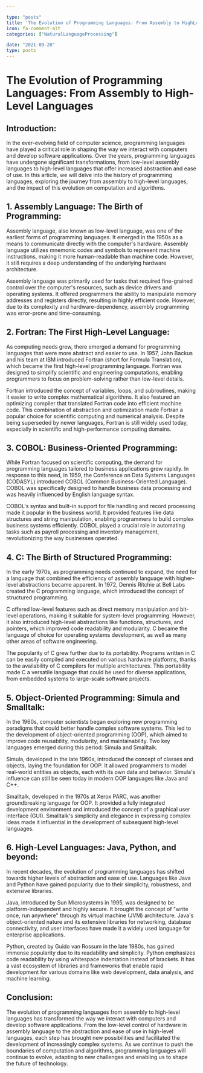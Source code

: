 ```yaml
---

type: "posts"
title: 'The Evolution of Programming Languages: From Assembly to HighLevel Languages'
icon: fa-comment-alt
categories: ["NaturalLanguageProcessing"]

date: "2021-09-20"
type: posts
---
```





# The Evolution of Programming Languages: From Assembly to High-Level Languages

## Introduction:

In the ever-evolving field of computer science, programming languages have played a critical role in shaping the way we interact with computers and develop software applications. Over the years, programming languages have undergone significant transformations, from low-level assembly languages to high-level languages that offer increased abstraction and ease of use. In this article, we will delve into the history of programming languages, exploring the journey from assembly to high-level languages, and the impact of this evolution on computation and algorithms.

## 1. Assembly Language: The Birth of Programming:

Assembly language, also known as low-level language, was one of the earliest forms of programming languages. It emerged in the 1950s as a means to communicate directly with the computer's hardware. Assembly language utilizes mnemonic codes and symbols to represent machine instructions, making it more human-readable than machine code. However, it still requires a deep understanding of the underlying hardware architecture.

Assembly language was primarily used for tasks that required fine-grained control over the computer's resources, such as device drivers and operating systems. It offered programmers the ability to manipulate memory addresses and registers directly, resulting in highly efficient code. However, due to its complexity and hardware-dependency, assembly programming was error-prone and time-consuming.

## 2. Fortran: The First High-Level Language:

As computing needs grew, there emerged a demand for programming languages that were more abstract and easier to use. In 1957, John Backus and his team at IBM introduced Fortran (short for Formula Translation), which became the first high-level programming language. Fortran was designed to simplify scientific and engineering computations, enabling programmers to focus on problem-solving rather than low-level details.

Fortran introduced the concept of variables, loops, and subroutines, making it easier to write complex mathematical algorithms. It also featured an optimizing compiler that translated Fortran code into efficient machine code. This combination of abstraction and optimization made Fortran a popular choice for scientific computing and numerical analysis. Despite being superseded by newer languages, Fortran is still widely used today, especially in scientific and high-performance computing domains.

## 3. COBOL: Business-Oriented Programming:

While Fortran focused on scientific computing, the demand for programming languages tailored to business applications grew rapidly. In response to this need, in 1959, the Conference on Data Systems Languages (CODASYL) introduced COBOL (Common Business-Oriented Language). COBOL was specifically designed to handle business data processing and was heavily influenced by English language syntax.

COBOL's syntax and built-in support for file handling and record processing made it popular in the business world. It provided features like data structures and string manipulation, enabling programmers to build complex business systems efficiently. COBOL played a crucial role in automating tasks such as payroll processing and inventory management, revolutionizing the way businesses operated.

## 4. C: The Birth of Structured Programming:

In the early 1970s, as programming needs continued to expand, the need for a language that combined the efficiency of assembly language with higher-level abstractions became apparent. In 1972, Dennis Ritchie at Bell Labs created the C programming language, which introduced the concept of structured programming.

C offered low-level features such as direct memory manipulation and bit-level operations, making it suitable for system-level programming. However, it also introduced high-level abstractions like functions, structures, and pointers, which improved code readability and modularity. C became the language of choice for operating systems development, as well as many other areas of software engineering.

The popularity of C grew further due to its portability. Programs written in C can be easily compiled and executed on various hardware platforms, thanks to the availability of C compilers for multiple architectures. This portability made C a versatile language that could be used for diverse applications, from embedded systems to large-scale software projects.

## 5. Object-Oriented Programming: Simula and Smalltalk:

In the 1960s, computer scientists began exploring new programming paradigms that could better handle complex software systems. This led to the development of object-oriented programming (OOP), which aimed to improve code reusability, modularity, and maintainability. Two key languages emerged during this period: Simula and Smalltalk.

Simula, developed in the late 1960s, introduced the concept of classes and objects, laying the foundation for OOP. It allowed programmers to model real-world entities as objects, each with its own data and behavior. Simula's influence can still be seen today in modern OOP languages like Java and C++.

Smalltalk, developed in the 1970s at Xerox PARC, was another groundbreaking language for OOP. It provided a fully integrated development environment and introduced the concept of a graphical user interface (GUI). Smalltalk's simplicity and elegance in expressing complex ideas made it influential in the development of subsequent high-level languages.

## 6. High-Level Languages: Java, Python, and beyond:

In recent decades, the evolution of programming languages has shifted towards higher levels of abstraction and ease of use. Languages like Java and Python have gained popularity due to their simplicity, robustness, and extensive libraries.

Java, introduced by Sun Microsystems in 1995, was designed to be platform-independent and highly secure. It brought the concept of "write once, run anywhere" through its virtual machine (JVM) architecture. Java's object-oriented nature and its extensive libraries for networking, database connectivity, and user interfaces have made it a widely used language for enterprise applications.

Python, created by Guido van Rossum in the late 1980s, has gained immense popularity due to its readability and simplicity. Python emphasizes code readability by using whitespace indentation instead of brackets. It has a vast ecosystem of libraries and frameworks that enable rapid development for various domains like web development, data analysis, and machine learning.

## Conclusion:

The evolution of programming languages from assembly to high-level languages has transformed the way we interact with computers and develop software applications. From the low-level control of hardware in assembly language to the abstraction and ease of use in high-level languages, each step has brought new possibilities and facilitated the development of increasingly complex systems. As we continue to push the boundaries of computation and algorithms, programming languages will continue to evolve, adapting to new challenges and enabling us to shape the future of technology.